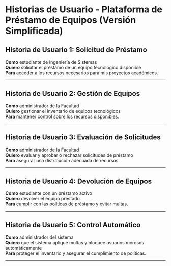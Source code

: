 # Historias de Usuario - Plataforma de Préstamo de Equipos (Versión Simplificada)

## Historia de Usuario 1: Solicitud de Préstamo

**Como** estudiante de Ingeniería de Sistemas  
**Quiero** solicitar el préstamo de un equipo tecnológico disponible  
**Para** acceder a los recursos necesarios para mis proyectos académicos.

---

## Historia de Usuario 2: Gestión de Equipos

**Como** administrador de la Facultad  
**Quiero** gestionar el inventario de equipos tecnológicos  
**Para** mantener control sobre los recursos disponibles.

---

## Historia de Usuario 3: Evaluación de Solicitudes

**Como** administrador de la Facultad  
**Quiero** evaluar y aprobar o rechazar solicitudes de préstamo  
**Para** asegurar una distribución adecuada de recursos.

---

## Historia de Usuario 4: Devolución de Equipos

**Como** estudiante con un préstamo activo  
**Quiero** devolver el equipo prestado  
**Para** cumplir con las políticas de préstamo y evitar multas.

---

## Historia de Usuario 5: Control Automático

**Como** administrador del sistema  
**Quiero** que el sistema aplique multas y bloquee usuarios morosos automáticamente  
**Para** proteger el inventario y asegurar el cumplimiento de políticas.

---
